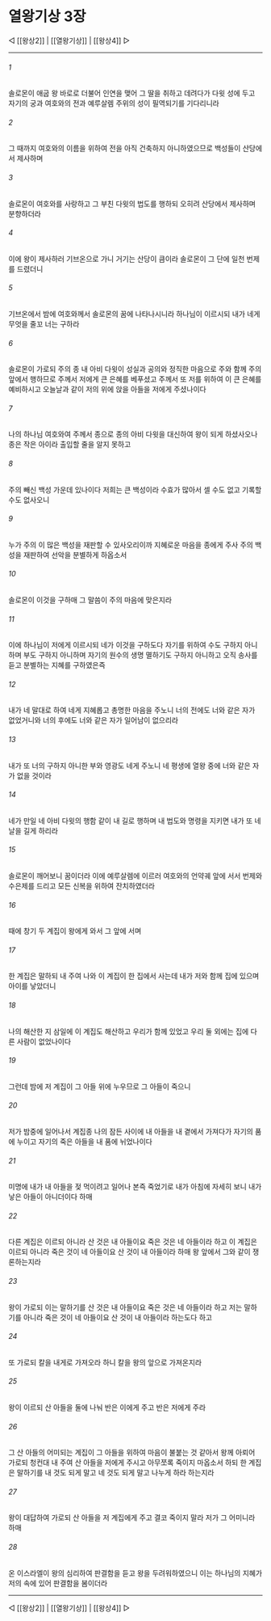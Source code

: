 # 열왕기상 3장

◁ [[왕상2]] | [[열왕기상]] | [[왕상4]] ▷
***

###### 1
솔로몬이 애굽 왕 바로로 더불어 인연을 맺어 그 딸을 취하고 데려다가 다윗 성에 두고 자기의 궁과 여호와의 전과 예루살렘 주위의 성이 필역되기를 기다리니라

###### 2
그 때까지 여호와의 이름을 위하여 전을 아직 건축하지 아니하였으므로 백성들이 산당에서 제사하며

###### 3
솔로몬이 여호와를 사랑하고 그 부친 다윗의 법도를 행하되 오히려 산당에서 제사하며 분향하더라

###### 4
이에 왕이 제사하러 기브온으로 가니 거기는 산당이 큼이라 솔로몬이 그 단에 일천 번제를 드렸더니

###### 5
기브온에서 밤에 여호와께서 솔로몬의 꿈에 나타나시니라 하나님이 이르시되 내가 네게 무엇을 줄꼬 너는 구하라

###### 6
솔로몬이 가로되 주의 종 내 아비 다윗이 성실과 공의와 정직한 마음으로 주와 함께 주의 앞에서 행하므로 주께서 저에게 큰 은혜를 베푸셨고 주께서 또 저를 위하여 이 큰 은혜를 예비하시고 오늘날과 같이 저의 위에 앉을 아들을 저에게 주셨나이다

###### 7
나의 하나님 여호와여 주께서 종으로 종의 아비 다윗을 대신하여 왕이 되게 하셨사오나 종은 작은 아이라 출입할 줄을 알지 못하고

###### 8
주의 빼신 백성 가운데 있나이다 저희는 큰 백성이라 수효가 많아서 셀 수도 없고 기록할 수도 없사오니

###### 9
누가 주의 이 많은 백성을 재판할 수 있사오리이까 지혜로운 마음을 종에게 주사 주의 백성을 재판하여 선악을 분별하게 하옵소서

###### 10
솔로몬이 이것을 구하매 그 말씀이 주의 마음에 맞은지라

###### 11
이에 하나님이 저에게 이르시되 네가 이것을 구하도다 자기를 위하여 수도 구하지 아니하며 부도 구하지 아니하며 자기의 원수의 생명 멸하기도 구하지 아니하고 오직 송사를 듣고 분별하는 지혜를 구하였은즉

###### 12
내가 네 말대로 하여 네게 지혜롭고 총명한 마음을 주노니 너의 전에도 너와 같은 자가 없었거니와 너의 후에도 너와 같은 자가 일어남이 없으리라

###### 13
내가 또 너의 구하지 아니한 부와 영광도 네게 주노니 네 평생에 열왕 중에 너와 같은 자가 없을 것이라

###### 14
네가 만일 네 아비 다윗의 행함 같이 내 길로 행하며 내 법도와 명령을 지키면 내가 또 네 날을 길게 하리라

###### 15
솔로몬이 깨어보니 꿈이더라 이에 예루살렘에 이르러 여호와의 언약궤 앞에 서서 번제와 수은제를 드리고 모든 신복을 위하여 잔치하였더라

###### 16
때에 창기 두 계집이 왕에게 와서 그 앞에 서며

###### 17
한 계집은 말하되 내 주여 나와 이 계집이 한 집에서 사는데 내가 저와 함께 집에 있으며 아이를 낳았더니

###### 18
나의 해산한 지 삼일에 이 계집도 해산하고 우리가 함께 있었고 우리 둘 외에는 집에 다른 사람이 없었나이다

###### 19
그런데 밤에 저 계집이 그 아들 위에 누우므로 그 아들이 죽으니

###### 20
저가 밤중에 일어나서 계집종 나의 잠든 사이에 내 아들을 내 곁에서 가져다가 자기의 품에 누이고 자기의 죽은 아들을 내 품에 뉘었나이다

###### 21
미명에 내가 내 아들을 젖 먹이려고 일어나 본즉 죽었기로 내가 아침에 자세히 보니 내가 낳은 아들이 아니더이다 하매

###### 22
다른 계집은 이르되 아니라 산 것은 내 아들이요 죽은 것은 네 아들이라 하고 이 계집은 이르되 아니라 죽은 것이 네 아들이요 산 것이 내 아들이라 하매 왕 앞에서 그와 같이 쟁론하는지라

###### 23
왕이 가로되 이는 말하기를 산 것은 내 아들이요 죽은 것은 네 아들이라 하고 저는 말하기를 아니라 죽은 것이 네 아들이요 산 것이 내 아들이라 하는도다 하고

###### 24
또 가로되 칼을 내게로 가져오라 하니 칼을 왕의 앞으로 가져온지라

###### 25
왕이 이르되 산 아들을 둘에 나눠 반은 이에게 주고 반은 저에게 주라

###### 26
그 산 아들의 어미되는 계집이 그 아들을 위하여 마음이 불붙는 것 같아서 왕께 아뢰어 가로되 청컨대 내 주여 산 아들을 저에게 주시고 아무쪼록 죽이지 마옵소서 하되 한 계집은 말하기를 내 것도 되게 말고 네 것도 되게 말고 나누게 하라 하는지라

###### 27
왕이 대답하여 가로되 산 아들을 저 계집에게 주고 결코 죽이지 말라 저가 그 어미니라 하매

###### 28
온 이스라엘이 왕의 심리하여 판결함을 듣고 왕을 두려워하였으니 이는 하나님의 지혜가 저의 속에 있어 판결함을 봄이더라

***
◁ [[왕상2]] | [[열왕기상]] | [[왕상4]] ▷